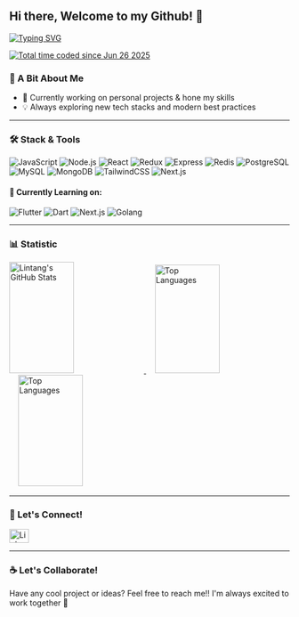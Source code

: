 ## Hi there, Welcome to my Github! 👋
<div align="left">

<a href="https://git.io/typing-svg"><img src="https://readme-typing-svg.demolab.com?font=Fira+Code&pause=1000&color=FABD2F&width=435&lines=Halo!+I'm+Lintang+Anugerah+E;Fullstack+Develover;A+passionate+learner" alt="Typing SVG" /></a>

<a href="https://wakatime.com/@18933d15-333d-4ace-943d-b34e777b7308"><img src="https://wakatime.com/badge/user/18933d15-333d-4ace-943d-b34e777b7308.svg" alt="Total time coded since Jun 26 2025" /></a>

</div>

### 🌱 A Bit About Me
- 🔭 Currently working on personal projects & hone my skills
- 💡 Always exploring new tech stacks and modern best practices

---

### 🛠️ Stack & Tools
![JavaScript](https://img.shields.io/badge/-JavaScript-black?style=flat-square&logo=javascript)
![Node.js](https://img.shields.io/badge/-Node.js-black?style=flat-square&logo=node.js)
![React](https://img.shields.io/badge/-React-black?style=flat-square&logo=react)
![Redux](https://img.shields.io/badge/-Redux-black?style=flat-square&logo=redux)
![Express](https://img.shields.io/badge/-Express.js-black?style=flat-square&logo=express)
![Redis](https://img.shields.io/badge/-Redis-black?style=flat-square&logo=redis)
![PostgreSQL](https://img.shields.io/badge/-PostgreSQL-black?style=flat-square&logo=postgresql)
![MySQL](https://img.shields.io/badge/-MySQL-black?style=flat-square&logo=mysql)
![MongoDB](https://img.shields.io/badge/-MongoDB-black?style=flat-square&logo=mongodb)
![TailwindCSS](https://img.shields.io/badge/-TailwindCSS-black?style=flat-square&logo=tailwind-css)
![Next.js](https://img.shields.io/badge/-Next.js-black?style=flat-square&logo=next.js)

#### 🌱 Currently Learning on:</strong>
![Flutter](https://img.shields.io/badge/-Flutter-02569B?style=flat-square&logo=flutter&logoColor=white)
![Dart](https://img.shields.io/badge/-Dart-0175C2?style=flat-square&logo=dart&logoColor=white)
![Next.js](https://img.shields.io/badge/-Next.js-black?style=flat-square&logo=next.js)
![Golang](https://img.shields.io/badge/-Go-00ADD8?style=flat-square&logo=go&logoColor=white)

---

### 📊 Statistic

<p align="left">
  <a href="https://github.com/anuraghazra/github-readme-stats">
    <img height="200" width="48%" src="https://github-readme-stats-eight-theta.vercel.app/api?username=lintanganugerah&show_icons=true&theme=gruvbox&include_all_commits=true&count_private=true" alt="Lintang's GitHub Stats" />
  </a>
  &nbsp;&nbsp;&nbsp;
  <a href="https://github.com/anuraghazra/github-readme-stats">
    <img height="195" width="48%" src="https://github-readme-stats.vercel.app/api/wakatime?username=lintanganugerah&theme=gruvbox&layout=compact" alt="Top Languages" />
  </a>
  &nbsp;&nbsp;&nbsp;
  <a href="https://github.com/anuraghazra/github-readme-stats">
    <img height="200" width="48%" src="https://github-readme-streak-stats.herokuapp.com/?user=lintanganugerah&theme=gruvbox" alt="Top Languages" />
  </a>
</p>

---

### 🤝 Let's Connect!

<p align="left">
  <a href="https://www.linkedin.com/in/lintanganugerah/" target="_blank">
    <img src="https://raw.githubusercontent.com/rahuldkjain/github-profile-readme-generator/master/src/images/icons/Social/linked-in-alt.svg" alt="LinkedIn" height="25" width="35" />
  </a>
</p>

---

### ☕ Let's Collaborate!

Have any cool project or ideas? Feel free to reach me!! I'm always excited to work together 💪


<!--
https://github-readme-streak-stats.herokuapp.com/?user=lintanganugerah&theme=radical
-->
